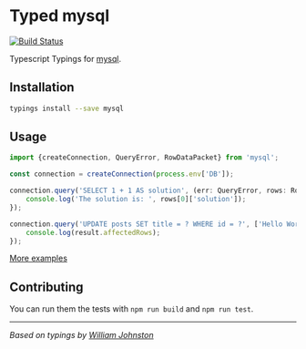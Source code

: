 # Typed mysql
[![Build Status](https://travis-ci.org/types/npm-mysql.svg?branch=master)](https://travis-ci.org/types/npm-mysql)

Typescript Typings for [mysql](https://www.npmjs.com/package/mysql).

## Installation
```sh
typings install --save mysql
```

## Usage

```ts
import {createConnection, QueryError, RowDataPacket} from 'mysql';

const connection = createConnection(process.env['DB']);

connection.query('SELECT 1 + 1 AS solution', (err: QueryError, rows: RowDataPacket[]) => {
    console.log('The solution is: ', rows[0]['solution']);
});

connection.query('UPDATE posts SET title = ? WHERE id = ?', ['Hello World', 1], (err: mysql.QueryError, result: mysql.OkPacket) => {
    console.log(result.affectedRows);
});
```

[More examples](./test)


## Contributing
You can run them the tests with `npm run build` and `npm run test`.

--------------------------------

_Based on typings by [William Johnston](https://github.com/wjohnsto)_
